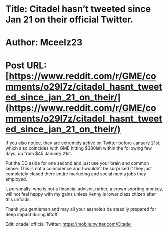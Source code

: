 # Title: Citadel hasn’t tweeted since Jan 21 on their official Twitter.
# Author: Mceelz23
# Post URL: [https://www.reddit.com/r/GME/comments/o29l7z/citadel_hasnt_tweeted_since_jan_21_on_their/](https://www.reddit.com/r/GME/comments/o29l7z/citadel_hasnt_tweeted_since_jan_21_on_their/)


If you also notice, they are extremely active on Twitter before January 21st, which also coincides with GME hitting $380ish within the following few days, up from $45 January 21st. 

Put the DD aside for one second and just use your brain and common sense. This is not a coincidence and I wouldn’t be surprised if they just completely closed there entire marketing and social media jobs they employed. 

I, personally, who is not a financial advisor, rather, a crown snorting monkey, will not feel happy with my gains unless Kenny is lower class citizen after this unfolds. 

Thank you gentleman and may all your asshole’s be steadily prepared for deep impact during liftoff. 

Edit: citadel official Twitter: https://mobile.twitter.com/Citadel
